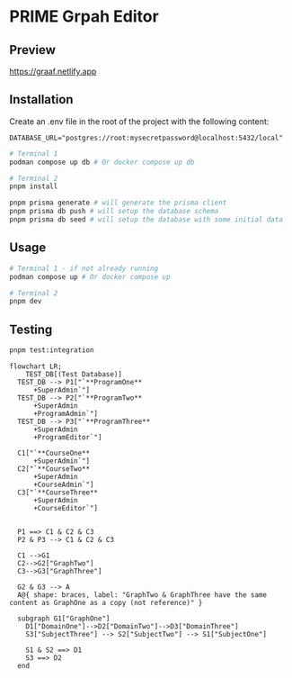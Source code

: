 # PRIME Grpah Editor

## Preview

https://graaf.netlify.app

## Installation

Create an .env file in the root of the project with the following content:

```env
DATABASE_URL="postgres://root:mysecretpassword@localhost:5432/local"
```

```bash
# Terminal 1
podman compose up db # Or docker compose up db

# Terminal 2
pnpm install

pnpm prisma generate # will generate the prisma client
pnpm prisma db push # will setup the database schema
pnpm prisma db seed # will setup the database with some initial data
```

## Usage

```bash
# Terminal 1 - if not already running
podman compose up # Or docker compose up

# Terminal 2
pnpm dev
```

## Testing

```bash
pnpm test:integration
```

```mermaid
flowchart LR;
	TEST_DB[(Test Database)]
  TEST_DB --> P1["`**ProgramOne**
      +SuperAdmin`"]
  TEST_DB --> P2["`**ProgramTwo**
      +SuperAdmin
      +ProgramAdmin`"]
  TEST_DB --> P3["`**ProgramThree**
      +SuperAdmin
      +ProgramEditor`"]

  C1["`**CourseOne**
      +SuperAdmin`"]
  C2["`**CourseTwo**
      +SuperAdmin
      +CourseAdmin`"]
  C3["`**CourseThree**
      +SuperAdmin
      +CourseEditor`"]


  P1 ==> C1 & C2 & C3
  P2 & P3 --> C1 & C2 & C3

  C1 -->G1
  C2-->G2["GraphTwo"]
  C3-->G3["GraphThree"]

  G2 & G3 --> A
  A@{ shape: braces, label: "GraphTwo & GraphThree have the same content as GraphOne as a copy (not reference)" }

  subgraph G1["GraphOne"]
    D1["DomainOne"]-->D2["DomainTwo"]-->D3["DomainThree"]
    S3["SubjectThree"] --> S2["SubjectTwo"] --> S1["SubjectOne"]

    S1 & S2 ==> D1
    S3 ==> D2
  end
```
